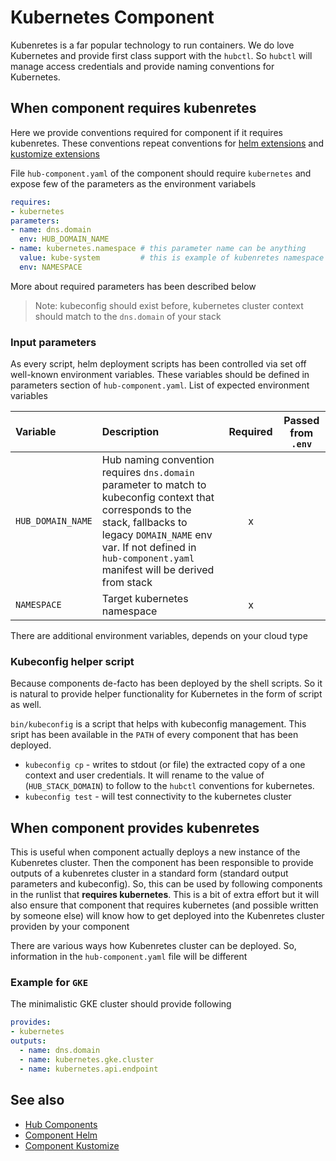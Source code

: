 # Kubernetes Component

Kubenretes is a far popular technology to run containers. We do love Kubernetes and provide  first class support with the `hubctl`. So `hubctl` will manage access credentials and provide naming conventions for Kubernetes.

## When component requires kubenretes

Here we provide conventions required for component if it requires kubenretes. These conventions repeat conventions for [helm extensions](/hubctl/components/helm) and [kustomize extensions](/hubctl/components/kustomize)

File `hub-component.yaml` of the component should require `kubernetes` and expose few of the parameters as the environment variabels

```yaml
requires:
- kubernetes
parameters:
- name: dns.domain
  env: HUB_DOMAIN_NAME
- name: kubernetes.namespace # this parameter name can be anything
  value: kube-system         # this is example of kubenretes namespace
  env: NAMESPACE
```

More about required parameters has been described below

> Note: kubeconfig should exist before, kubernetes cluster context should match to the `dns.domain` of your stack

### Input parameters

As every script, helm deployment scripts has been controlled via set off well-known environment variables. These variables should be defined in parameters section of `hub-component.yaml`. List of expected environment variables

| Variable   | Description | Required | Passed from `.env`
| :-------- | :-------- | :-: | :--:
| `HUB_DOMAIN_NAME` | Hub naming convention requires `dns.domain` parameter to match to kubeconfig context that corresponds to the stack, fallbacks to legacy `DOMAIN_NAME` env var. If not defined in `hub-component.yaml` manifest will be derived from stack | x |
| `NAMESPACE` | Target kubernetes namespace | x |

There are additional environment variables, depends on your cloud type

### Kubeconfig helper script

Because components de-facto has been deployed by the shell scripts. So it is natural to provide helper functionality for Kubernetes in the form of script as well.

`bin/kubeconfig` is a script that helps with kubeconfig management. This sript has been available in the `PATH` of every component that has been deployed.

* `kubeconfig cp` - writes to stdout (or file) the extracted copy of a one context and user credentials. It will rename to the value of (`HUB_STACK_DOMAIN`) to follow to the `hubctl` conventions for kubernetes.
* `kubeconfig test` - will test connectivity to the kubernetes cluster

## When component provides kubenretes

This is useful when component actually deploys a new instance of the Kubenretes cluster. Then the component has been responsible to provide outputs of a kubenretes cluster in a standard form (standard output parameters and kubeconfig). So, this can be used by following components in the runlist that __requires kubernetes__. This is a bit of extra effort but it will also ensure that component that requires kubernetes (and possible written by someone else) will know how to get deployed into the Kubenretes cluster providen by your component

There are various ways how Kubenretes cluster can be deployed. So, information in the `hub-component.yaml` file will be different

### Example for `GKE`

The minimalistic GKE cluster should provide following

```yaml
provides:
- kubernetes
outputs:
  - name: dns.domain
  - name: kubernetes.gke.cluster
  - name: kubernetes.api.endpoint
```

## See also

* [Hub Components](../)
* [Component Helm](../helm)
* [Component Kustomize](../kustomize)

